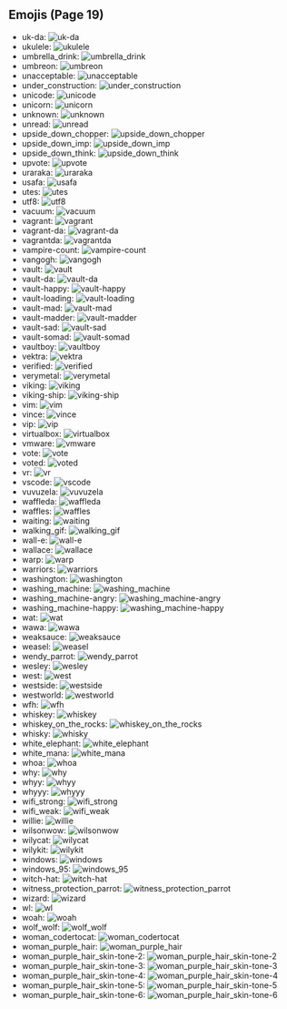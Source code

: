 
## Emojis (Page 19)

* uk-da: ![uk-da](/output/uk-da.png)
* ukulele: ![ukulele](/output/ukulele.png)
* umbrella_drink: ![umbrella_drink](/output/umbrella_drink.png)
* umbreon: ![umbreon](/output/umbreon.gif)
* unacceptable: ![unacceptable](/output/unacceptable.gif)
* under_construction: ![under_construction](/output/under_construction.gif)
* unicode: ![unicode](/output/unicode.png)
* unicorn: ![unicorn](/output/unicorn.png)
* unknown: ![unknown](/output/unknown.png)
* unread: ![unread](/output/unread.png)
* upside_down_chopper: ![upside_down_chopper](/output/upside_down_chopper.png)
* upside_down_imp: ![upside_down_imp](/output/upside_down_imp.png)
* upside_down_think: ![upside_down_think](/output/upside_down_think.png)
* upvote: ![upvote](/output/upvote.png)
* uraraka: ![uraraka](/output/uraraka.png)
* usafa: ![usafa](/output/usafa.png)
* utes: ![utes](/output/utes.png)
* utf8: ![utf8](/output/utf8.png)
* vacuum: ![vacuum](/output/vacuum.png)
* vagrant: ![vagrant](/output/vagrant.png)
* vagrant-da: ![vagrant-da](/output/vagrant-da.png)
* vagrantda: ![vagrantda](/output/vagrantda)
* vampire-count: ![vampire-count](/output/vampire-count.png)
* vangogh: ![vangogh](/output/vangogh.png)
* vault: ![vault](/output/vault.png)
* vault-da: ![vault-da](/output/vault-da.png)
* vault-happy: ![vault-happy](/output/vault-happy.png)
* vault-loading: ![vault-loading](/output/vault-loading.gif)
* vault-mad: ![vault-mad](/output/vault-mad.png)
* vault-madder: ![vault-madder](/output/vault-madder.png)
* vault-sad: ![vault-sad](/output/vault-sad.png)
* vault-somad: ![vault-somad](/output/vault-somad.png)
* vaultboy: ![vaultboy](/output/vaultboy.jpg)
* vektra: ![vektra](/output/vektra.png)
* verified: ![verified](/output/verified.png)
* verymetal: ![verymetal](/output/verymetal.gif)
* viking: ![viking](/output/viking.png)
* viking-ship: ![viking-ship](/output/viking-ship.png)
* vim: ![vim](/output/vim.gif)
* vince: ![vince](/output/vince.png)
* vip: ![vip](/output/vip.png)
* virtualbox: ![virtualbox](/output/virtualbox.png)
* vmware: ![vmware](/output/vmware.png)
* vote: ![vote](/output/vote.png)
* voted: ![voted](/output/voted)
* vr: ![vr](/output/vr.png)
* vscode: ![vscode](/output/vscode.png)
* vuvuzela: ![vuvuzela](/output/vuvuzela.jpg)
* waffleda: ![waffleda](/output/waffleda.png)
* waffles: ![waffles](/output/waffles.png)
* waiting: ![waiting](/output/waiting.gif)
* walking_gif: ![walking_gif](/output/walking_gif.gif)
* wall-e: ![wall-e](/output/wall-e.png)
* wallace: ![wallace](/output/wallace.jpg)
* warp: ![warp](/output/warp.png)
* warriors: ![warriors](/output/warriors.png)
* washington: ![washington](/output/washington.png)
* washing_machine: ![washing_machine](/output/washing_machine.png)
* washing_machine-angry: ![washing_machine-angry](/output/washing_machine-angry.png)
* washing_machine-happy: ![washing_machine-happy](/output/washing_machine-happy.png)
* wat: ![wat](/output/wat.png)
* wawa: ![wawa](/output/wawa.png)
* weaksauce: ![weaksauce](/output/weaksauce.png)
* weasel: ![weasel](/output/weasel.jpg)
* wendy_parrot: ![wendy_parrot](/output/wendy_parrot.gif)
* wesley: ![wesley](/output/wesley.jpg)
* west: ![west](/output/west.png)
* westside: ![westside](/output/westside.png)
* westworld: ![westworld](/output/westworld.png)
* wfh: ![wfh](/output/wfh.png)
* whiskey: ![whiskey](/output/whiskey.png)
* whiskey_on_the_rocks: ![whiskey_on_the_rocks](/output/whiskey_on_the_rocks.png)
* whisky: ![whisky](/output/whisky.jpg)
* white_elephant: ![white_elephant](/output/white_elephant.png)
* white_mana: ![white_mana](/output/white_mana.png)
* whoa: ![whoa](/output/whoa.png)
* why: ![why](/output/why.jpg)
* whyy: ![whyy](/output/whyy.png)
* whyyy: ![whyyy](/output/whyyy.png)
* wifi_strong: ![wifi_strong](/output/wifi_strong.png)
* wifi_weak: ![wifi_weak](/output/wifi_weak.png)
* willie: ![willie](/output/willie.jpg)
* wilsonwow: ![wilsonwow](/output/wilsonwow.gif)
* wilycat: ![wilycat](/output/wilycat.png)
* wilykit: ![wilykit](/output/wilykit.png)
* windows: ![windows](/output/windows.png)
* windows_95: ![windows_95](/output/windows_95.jpg)
* witch-hat: ![witch-hat](/output/witch-hat.png)
* witness_protection_parrot: ![witness_protection_parrot](/output/witness_protection_parrot.gif)
* wizard: ![wizard](/output/wizard.png)
* wl: ![wl](/output/wl.gif)
* woah: ![woah](/output/woah)
* wolf_wolf: ![wolf_wolf](/output/wolf_wolf.png)
* woman_codertocat: ![woman_codertocat](/output/woman_codertocat.png)
* woman_purple_hair: ![woman_purple_hair](/output/woman_purple_hair.png)
* woman_purple_hair_skin-tone-2: ![woman_purple_hair_skin-tone-2](/output/woman_purple_hair_skin-tone-2.png)
* woman_purple_hair_skin-tone-3: ![woman_purple_hair_skin-tone-3](/output/woman_purple_hair_skin-tone-3.png)
* woman_purple_hair_skin-tone-4: ![woman_purple_hair_skin-tone-4](/output/woman_purple_hair_skin-tone-4.png)
* woman_purple_hair_skin-tone-5: ![woman_purple_hair_skin-tone-5](/output/woman_purple_hair_skin-tone-5.png)
* woman_purple_hair_skin-tone-6: ![woman_purple_hair_skin-tone-6](/output/woman_purple_hair_skin-tone-6.png)
